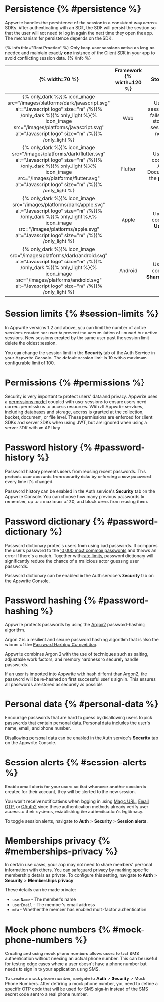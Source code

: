 # Persistence {% #persistence %}

Appwrite handles the persistence of the session in a consistent way across SDKs. After authenticating with an SDK, the SDK will persist the session so that the user will not need to log in again the next time they open the app. The mechanism for persistence depends on the SDK.

{% info title="Best Practice" %}
Only keep user sessions active as long as needed and maintain exactly **one** instance of the Client SDK in your app to avoid conflicting session data.
{% /info %}

|                                                                                                                   {% width=70 %}                                                                                                                    | Framework {% width=120 %} |                                            Storage method                                            |
| :-------------------------------------------------------------------------------------------------------------------------------------------------------------------------------------------------------------------------------------------------: | :-----------------------: | :--------------------------------------------------------------------------------------------------: |
| {% only_dark %}{% icon_image src="/images/platforms/dark/javascript.svg" alt="Javascript logo" size="m" /%}{% /only_dark %}{% only_light %}{% icon_image src="/images/platforms/javascript.svg" alt="Javascript logo" size="m" /%}{% /only_light %} |            Web            | Uses a secure session cookie and falls back to local storage when a session cookie is not available. |
|    {% only_dark %}{% icon_image src="/images/platforms/dark/flutter.svg" alt="Javascript logo" size="m" /%}{% /only_dark %}{% only_light %}{% icon_image src="/images/platforms/flutter.svg" alt="Javascript logo" size="m" /%}{% /only_light %}    |          Flutter          |     Uses a session cookie stored in Application Documents through the **path_provider** package.     |
|      {% only_dark %}{% icon_image src="/images/platforms/dark/apple.svg" alt="Javascript logo" size="m" /%}{% /only_dark %}{% only_light %}{% icon_image src="/images/platforms/apple.svg" alt="Javascript logo" size="m" /%}{% /only_light %}      |           Apple           |                          Uses a session cookie stored in **UserDefaults**.                           |
|    {% only_dark %}{% icon_image src="/images/platforms/dark/android.svg" alt="Javascript logo" size="m" /%}{% /only_dark %}{% only_light %}{% icon_image src="/images/platforms/android.svg" alt="Javascript logo" size="m" /%}{% /only_light %}    |          Android          |                        Uses a session cookie stored in **SharedPreferences**.                        |

# Session limits {% #session-limits %}

In Appwrite versions 1.2 and above, you can limit the number of active sessions created per user to prevent the accumulation of unused but active sessions. New sessions created by the same user past the session limit delete the oldest session.

You can change the session limit in the **Security** tab of the Auth Service in your Appwrite Console. The default session limit is 10 with a maximum configurable limit of 100.

# Permissions {% #permissions %}

Security is very important to protect users' data and privacy.
Appwrite uses a [permissions model](/docs/advanced/platform/permissions) coupled with user sessions to ensure users need correct permissions to access resources.
With all Appwrite services, including databases and storage, access is granted at the collection, bucket, document, or file level.
These permissions are enforced for client SDKs and server SDKs when using JWT, but are ignored when using a server SDK with an API key.

# Password history {% #password-history %}

Password history prevents users from reusing recent passwords. This protects user accounts from security risks by enforcing a new password every time it's changed.

Password history can be enabled in the Auth service's **Security** tab on the Appwrite Console. You can choose how many previous passwords to remember, up to a maximum of 20, and block users from reusing them.

# Password dictionary {% #password-dictionary %}

Password dictionary protects users from using bad passwords. It compares the user's password to the [10,000 most common passwords](https://github.com/danielmiessler/SecLists/blob/master/Passwords/Common-Credentials/10k-most-common.txt) and throws an error if there's a match. Together with [rate limits](/docs/advanced/platform/rate-limits), password dictionary will significantly reduce the chance of a malicious actor guessing user passwords.

Password dictionary can be enabled in the Auth service's **Security** tab on the Appwrite Console.

# Password hashing {% #password-hashing %}

Appwrite protects passwords by using the [Argon2](https://github.com/P-H-C/phc-winner-argon2) password-hashing algorithm.

Argon 2 is a resilient and secure password hashing algorithm that is also the winner of the [Password Hashing Competition](https://www.password-hashing.net/).

Appwrite combines Argon 2 with the use of techniques such as salting, adjustable work factors, and memory hardness to securely handle passwords.

If an user is imported into Appwrite with hash differnt than Argon2, the password will be re-hashed on first successful user's sign in. This ensures all passwords are stored as securely as possible.

# Personal data {% #personal-data %}

Encourage passwords that are hard to guess by disallowing users to pick passwords that contain personal data.
Personal data includes the user's name, email, and phone number.

Disallowing personal data can be enabled in the Auth service's **Security** tab on the Appwrite Console.

# Session alerts {% #session-alerts %}

Enable email alerts for your users so that whenever another session is created for their account, they will be alerted to the new session.

You won't receive notifications when logging in using [Magic URL](/docs/products/auth/magic-url), [Email OTP](/docs/products/auth/email-otp), or [OAuth2](/docs/products/auth/oauth2) since these authentication methods already verify user access to their systems, establishing the authentication's legitimacy.

To toggle session alerts, navigate to **Auth** > **Security** > **Session alerts**.

# Memberships privacy {% #memberships-privacy %}

In certain use cases, your app may not need to share members' personal information with others. You can safeguard privacy by marking specific membership details as private. To configure this setting, navigate to **Auth** > **Security** > **Memberships privacy**

These details can be made private:

-   `userName` - The member's name
-   `userEmail` - The member's email address
-   `mfa` - Whether the member has enabled multi-factor authentication

# Mock phone numbers {% #mock-phone-numbers %}

Creating and using mock phone numbers allows users to test SMS authentication without needing an actual phone number. This can be useful for testing edge cases where a user doesn't have a phone number but needs to sign in to your application using SMS.

To create a mock phone number, navigate to **Auth** > **Security** > Mock Phone Numbers. After defining a mock phone number, you need to define a specific OTP code that will be used for SMS sign-in instead of the SMS secret code sent to a real phone number.
